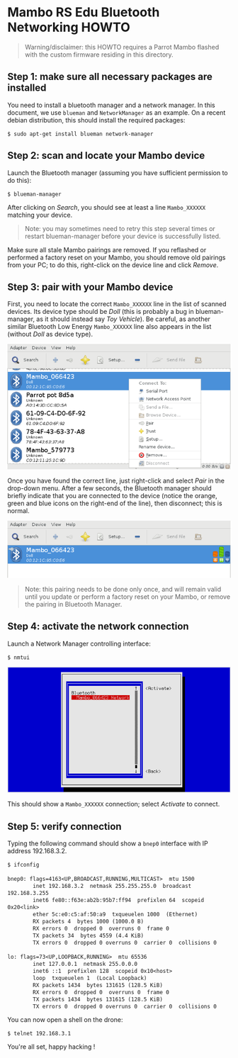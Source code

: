 Mambo RS Edu Bluetooth Networking HOWTO
=======================================

> Warning/disclaimer: this HOWTO requires a Parrot Mambo flashed with the custom firmware
residing in this directory.


Step 1: make sure all necessary packages are installed
------------------------------------------------------

You need to install a bluetooth manager and a network manager.
In this document, we use `blueman` and `NetworkManager` as an example.
On a recent debian distribution, this should install the required packages:

```
$ sudo apt-get install blueman network-manager
```

Step 2: scan and locate your Mambo device
-----------------------------------------

Launch the Bluetooth manager (assuming you have sufficient permission to do this):

```
$ blueman-manager
```

After clicking on *Search*, you should see at least a line `Mambo_XXXXXX` matching your device.

> Note: you may sometimes need to retry this step several times or restart blueman-manager before
your device is successfully listed.

Make sure all stale Mambo pairings are removed.
If you reflashed or performed a factory reset on your Mambo, you should remove
old pairings from your PC; to do this, right-click on the device line and click *Remove*.

Step 3: pair with your Mambo device
-----------------------------------

First, you need to locate the correct `Mambo_XXXXXX` line in the list of scanned devices.
Its device type should be *Doll* (this is probably a bug in blueman-manager, as it should instead say *Toy Vehicle*).
Be careful, as another similar Bluetooth Low Energy `Mambo_XXXXXX` line also appears in the list (without *Doll* as device type).

![Screenshot1][sc01]

Once you have found the correct line, just right-click and select *Pair* in the drop-down menu.
After a few seconds, the Bluetooth manager should briefly indicate that you are connected to the device
(notice the orange, green and blue icons on the right-end of the line), then disconnect; this is normal.

![Screenshot2][sc02]

> Note: this pairing needs to be done only once, and will remain valid until you update or perform a factory
reset on your Mambo, or remove the pairing in Bluetooth Manager.

Step 4: activate the network connection
---------------------------------------

Launch a Network Manager controlling interface:

```
$ nmtui
```

![Screenshot3][sc03]

This should show a `Mambo_XXXXXX` connection; select *Activate* to connect.

Step 5: verify connection
-------------------------

Typing the following command should show a `bnep0` interface with IP address 192.168.3.2.

```
$ ifconfig

bnep0: flags=4163<UP,BROADCAST,RUNNING,MULTICAST>  mtu 1500
        inet 192.168.3.2  netmask 255.255.255.0  broadcast 192.168.3.255
        inet6 fe80::f63e:ab2b:95b7:ff94  prefixlen 64  scopeid 0x20<link>
        ether 5c:e0:c5:af:50:a9  txqueuelen 1000  (Ethernet)
        RX packets 4  bytes 1000 (1000.0 B)
        RX errors 0  dropped 0  overruns 0  frame 0
        TX packets 34  bytes 4559 (4.4 KiB)
        TX errors 0  dropped 0 overruns 0  carrier 0  collisions 0

lo: flags=73<UP,LOOPBACK,RUNNING>  mtu 65536
        inet 127.0.0.1  netmask 255.0.0.0
        inet6 ::1  prefixlen 128  scopeid 0x10<host>
        loop  txqueuelen 1  (Local Loopback)
        RX packets 1434  bytes 131615 (128.5 KiB)
        RX errors 0  dropped 0  overruns 0  frame 0
        TX packets 1434  bytes 131615 (128.5 KiB)
        TX errors 0  dropped 0 overruns 0  carrier 0  collisions 0

```

You can now open a shell on the drone:

```
$ telnet 192.168.3.1
```

You're all set, happy hacking !

[sc01]: https://github.com/Parrot-Developers/MinidronesEdu/raw/master/images/mambo_rsedu_01.png "Mambo device with type Doll"
[sc02]: https://github.com/Parrot-Developers/MinidronesEdu/raw/master/images/mambo_rsedu_02.png "Paired Mambo device"
[sc03]: https://github.com/Parrot-Developers/MinidronesEdu/raw/master/images/mambo_rsedu_03.png "NetworkManager text control interface"
